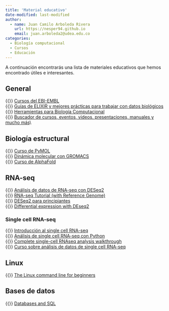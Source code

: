 ```yaml
---
title: 'Material educativo'
date-modified: last-modified
author:
  - name: Juan Camilo Arboleda Rivera
    url: https://nesper94.github.io
    email: juan.arboleda2@udea.edu.co
categories:
  - Biología computacional
  - Cursos
  - Educación
---
```


A continuación encontrarás una lista de materiales educativos que hemos
encontrado útiles e interesantes.

## General

{{<fa globe>}} [Cursos del EBI-EMBL](https://www.ebi.ac.uk/training/)\
{{<fa globe>}} [Guías de ELIXIR y mejores prácticas para trabajar con datos
biológicos](https://elixir-europe.org/what-we-offer/guidelines)\
{{<fa globe>}} [Herramientas para Biología
Computacional](https://elixir-europe.org/what-we-offer/portals)\
{{<fa globe>}} [Buscador de cursos, eventos, videos, presentaciones, manuales y
mucho más](https://tess.elixir-europe.org/)\

## Biología estructural

{{<fa brands youtube>}} [Curso de PyMOL](https://youtu.be/2UJ9_cADkek)\
{{<fa globe>}} [Dinámica molecular con GROMACS](http://www.mdtutorials.com/gmx/)\
{{<fa globe>}} [Curso de
AlphaFold](https://www.ebi.ac.uk/training/online/courses/alphafold/)

## RNA-seq

{{<fa globe>}} [Análisis de datos de RNA-seq con DESeq2](https://bioconductor.org/packages/devel/bioc/vignettes/DESeq2/inst/doc/DESeq2.html)\
{{<fa globe>}} [RNA-seq Tutorial (with Reference Genome)](https://bioinformatics.uconn.edu/resources-and-events/tutorials-2/rna-seq-tutorial-with-reference-genome/)\
{{<fa brands youtube>}} [DESeq2 para principiantes](https://www.youtube.com/watch?v=0b24mpzM_5M)\
{{<fa globe>}} [Differential expression with DEseq2](https://genviz.org/module-04-expression/0004/02/01/DifferentialExpression/)

### Single cell RNA-seq

{{<fa brands youtube>}} [Introducción al single cell RNA-seq](https://youtu.be/_ND6pEsf5Kg)\
{{<fa brands youtube>}} [Análisis de single cell RNA-seq con Python](https://youtu.be/jwSPTgF9ESQ)\
{{<fa brands youtube>}} [Complete single-cell RNAseq analysis walkthrough](https://youtu.be/uvyG9yLuNSE)\
{{<fa globe>}} [Curso sobre análisis de datos de single cell RNA-seq](https://www.singlecellcourse.org/)

## Linux

{{<fa globe>}} [The Linux command line for beginners](https://ubuntu.com/tutorials/command-line-for-beginners)

## Bases de datos

{{<fa globe>}} [Databases and SQL](https://swcarpentry.github.io/sql-novice-survey/)

